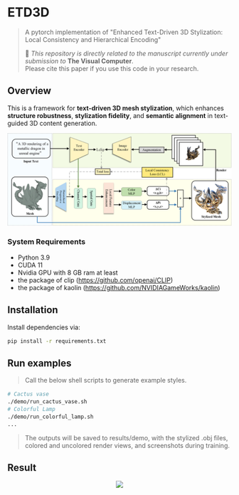 # ETD3D
>A pytorch implementation of "Enhanced Text-Driven 3D Stylization: Local Consistency and Hierarchical Encoding"
>
>
> 📎 *This repository is directly related to the manuscript currently under submission to* **The Visual Computer**.  
> Please cite this paper if you use this code in your research.
##  Overview  

This is a framework for **text-driven 3D mesh stylization**, which enhances **structure robustness**, **stylization fidelity**, and **semantic alignment** in text-guided 3D content generation.

<p align="center">
  <img src="images/framework.png" width="700">
</p>




### System Requirements  

- Python 3.9 
- CUDA 11
- Nvidia GPU with 8 GB ram at least
- the package of clip (https://github.com/openai/CLIP)
- the package of kaolin (https://github.com/NVIDIAGameWorks/kaolin)
  
##  Installation  
Install dependencies via:

```bash
pip install -r requirements.txt
```
## Run examples
>Call the below shell scripts to generate example styles.
```bash
# Cactus vase 
./demo/run_cactus_vase.sh
# Colorful Lamp
./demo/run_colorful_lamp.sh
...
```
>The outputs will be saved to results/demo, with the stylized .obj files, colored and uncolored render views, and screenshots during training.
>
## Result
<p align="center">
  <img src="images/result.png" height="700">
</p>
